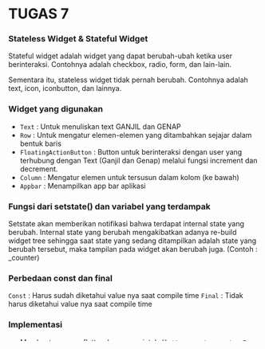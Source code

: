 # TUGAS 7


### Stateless Widget & Stateful Widget

Stateful widget adalah widget yang dapat berubah-ubah ketika user berinteraksi. Contohnya adalah checkbox, radio, form, dan lain-lain. 

Sementara itu, stateless widget tidak pernah berubah. Contohnya adalah text, icon, iconbutton, dan lainnya.


### Widget yang digunakan

- `Text` : Untuk menuliskan text GANJIL dan GENAP
- `Row` : Untuk mengatur elemen-elemen yang ditambahkan sejajar dalam bentuk baris
- `FloatingActionButton` : Button untuk berinteraksi dengan user yang terhubung dengan Text (Ganjil dan Genap) melalui fungsi increment dan decrement.
- `Column` : Mengatur elemen untuk tersusun dalam kolom (ke bawah)
- `Appbar` : Menampilkan app bar aplikasi


### Fungsi dari setstate() dan variabel yang terdampak

Setstate akan memberikan notifikasi bahwa terdapat internal state yang berubah. Internal state yang berubah mengakibatkan adanya re-build widget tree sehingga saat state yang sedang ditampilkan adalah state yang berubah tersebut, maka tampilan pada widget akan berubah juga. (Contoh : _counter)


### Perbedaan const dan final

`Const` : Harus sudah diketahui value nya saat compile time
`Final` : Tidak harus diketahui value nya saat compile time


### Implementasi

* Membuat program flutter dengan perintah `flutter create counter_7`
* Membuat function _decrementCounter untuk disambungkan kepada tombol remove
* Membuat button untuk memanggil fungsi _decrementCounter
* Dua button yang akan ditambahkan adalah add dan remove, dan diatur dalam barisan (Row). Jika counternya masih 0, maka tombol remove disembunyikan.
* Menyesuaikan warna text ganjil dan genap sesuai angka



# TUGAS 8

### Perbedaan Navigator.push dan Navigator.pushReplacement

Navigator.push melakukan navigasi kepada route/page baru dengan penambahan page pada top of stack. Sementara itu, navigator.pushReplacement akan melakukan push route/page baru dengan replacement, yaitu terlebih dahulu menghilangkan page terbaru dan menggantinya dengan page yang paling baru. 


### Widget yang digunakan

1. `Container` : Untuk mengatur posisi atau size dari widgets

2. `Row` : Untuk mengatur align children dalam barisan

3. `Icon` : Memberikan icon

4. `Column` : Untuk mengatur align children dalam kolom 

5. `Scaffold` : Untuk mengatur struktur app yang termasuk di dalamnya adalah AppBar, Drawer, dll.

6. `SingleChildScrollView` : Untuk memberikan akses scroll kepada childnya.

7. `TextFormField` : Adalah sebuah form field untuk menginput tipe text

8. `DropdownButton` : Form field yang berfungsi untuk memberikan pilihan yang bisa di select sebagai input field

9. `AppBar` : Berfungsi sebagai komponen yang mengandung toolbar dll.

10. `Center` : Mengatur posisi child ke tengah-tengah

11. DLL


### Jenis-jenis event yang ada pada flutter

1. `onPressed`, 

2. `onChanged`, 

3. `onClicked`, 

4. `onTap`,

5. `onHover`, 

6. `onSaved`


### Cara kerja Navigator dalam mengganti halaman

Navigator berfungsi untuk membuat widget yang berdiri dengan basis prinsip stack history dari child widgets. Navigator dalam mengganti halaman akan bekerja dengan method push dan pop routes/pages untuk mengganti-ganti halaman. Push akan dilakukan ketika ingin berganti ke halaman baru, sementara itu pop dilakukan ketika ingin kembali ke halaman sebelumnya.


### Implementasi

1. Refactoring widget drawer

2. Menambahkan drawer.dart sebagai halaman untuk menavigasikan kepada berbagai macam page --> termasuk form dan display budget

3. Membuat models untuk budget

4. Membuat halaman form.dart sebagai form untuk pengisian budget. Pada halaman ini, ketika user menekan tombol simpan maka data akan disimpan ke list

5. Menyambungkan semua page dengan import-import package dan files

6. Membuat halaman displayBudget untuk menampilkan list yang ditambahkan melalui form.



